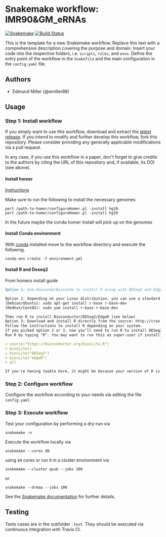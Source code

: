 # Snakemake workflow: IMR90&GM_eRNAs

[![Snakemake](https://img.shields.io/badge/snakemake-≥3.12.0-brightgreen.svg)](https://snakemake.bitbucket.io)
[![Build Status](https://travis-ci.com/Emiller88/IMR90.svg?token=4xxfcp3gAkNPaDFsDwgn&branch=master)](https://travis-ci.com/Emiller88/IMR90)

This is the template for a new Snakemake workflow. Replace this text with a comprehensive description covering the purpose and domain.
Insert your code into the respective folders, i.e. `scripts`, `rules`, and `envs`. Define the entry point of the workflow in the `Snakefile` and the main configuration in the `config.yaml` file.

## Authors

-   Edmund Miller (@emiller88)

## Usage

### Step 1: Install workflow

If you simply want to use this workflow, download and extract the [latest release](https://github.com/snakemake-workflows/IMR90/releases).
If you intend to modify and further develop this workflow, fork this repository. Please consider providing any generally applicable modifications via a pull request.

In any case, if you use this workflow in a paper, don't forget to give credits to the authors by citing the URL of this repository and, if available, its DOI (see above).

#### Install homer

[Instructions](http://homer.ucsd.edu/homer/introduction/install.html)

Make sure to run the following to install the necessary genomes

```shell
perl /path-to-homer/configureHomer.pl -install hg18
perl /path-to-homer/configureHomer.pl -install hg19
```

In the future maybe the conda homer install will pick up on the genomes

#### Install Conda environment

With [conda](https://conda.io/en/latest/miniconda.html) installed move to the
workflow directory and execute the following.

```shell
conda env create -f environment.yml
```

#### Install R and Deseq2

From homers install guide

```md
Option 1: Use Anaconda/Bioconda to install R along with DESeq2 and EdgeR - see above. Recommended, particularly if you don't have super-user access.

Option 2: Depending on your Linux distribution, you can use a standard package manager to install samtools. Generally this option is not recommended because the version of R in the repositories is usually fairly old:
(Debian/Ubuntu): sudo apt-get install r-base r-base-dev
(Redhat/CentOS): sudo yum install r-base r-base-dev

Then run R to install Bioconductor/DESeq2/EdgeR (see below)
Option 3: Download and install R directly from the source: http://cran.cnr.berkeley.edu/
Follow the instructions to install R depending on your system.
If you picked option 2 or 3, now you'll need to run R to install DESeq2 and EdgeR:
Run R by typing "R". You may want to run this as super-user if installing for multiple users (i.e. "sudo R"). At the R prompt (should see a ">"), type the following commands:

> source("https://bioconductor.org/biocLite.R")
> biocLite()
> biocLite("DESeq2")
> biocLite("edgeR")
> q()

If you're having touble here, it might be because your version of R is too old. Consider using option 3 and get the latest stable version.
```

### Step 2: Configure workflow

Configure the workflow according to your needs via editing the file `config.yaml`.

### Step 3: Execute workflow

Test your configuration by performing a dry-run via

    snakemake -n

Execute the workflow locally via

    snakemake --cores $N

using `$N` cores or run it in a cluster environment via

    snakemake --cluster qsub --jobs 100

or

    snakemake --drmaa --jobs 100

See the [Snakemake documentation](https://snakemake.readthedocs.io) for further details.

## Testing

Tests cases are in the subfolder `.test`. They should be executed via continuous integration with Travis CI.
